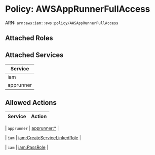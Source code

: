 # Policy: AWSAppRunnerFullAccess

ARN: `arn:aws:iam::aws:policy/AWSAppRunnerFullAccess`

## Attached Roles

## Attached Services

| Service |
|---------|
| iam |
| apprunner |

## Allowed Actions

| Service | Action |
|:-------:|--------|

| `apprunner` | [apprunner:*](../actions.md#apprunner:all) |

| `iam` | [iam:CreateServiceLinkedRole](../actions.md#iam:createservicelinkedrole) |

| `iam` | [iam:PassRole](../actions.md#iam:passrole) |
